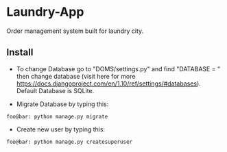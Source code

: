 # Laundry-App
Order management system built for laundry city.


## Install
- To change Database go to "DOMS/settings.py" and find "DATABASE = " then change database (visit here for more https://docs.djangoproject.com/en/1.10/ref/settings/#databases). Default Database is SQLite.

- Migrate Database by typing this:
```
foo@bar: python manage.py migrate
```
- Create new user by typing this:
```
foo@bar: python manage.py createsuperuser
```
